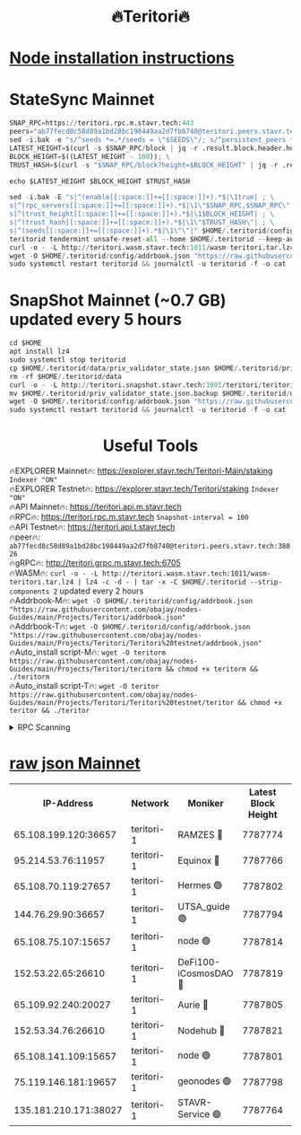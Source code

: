 <h1 align="center"> 🔥Teritori🔥</h1>


[Node installation instructions](https://github.com/obajay/nodes-Guides/tree/main/Projects/Teritori)
=

# StateSync Mainnet
```python
SNAP_RPC=https://teritori.rpc.m.stavr.tech:443
peers="ab77fecd8c58d89a1bd28bc198449aa2d7fb8740@teritori.peers.stavr.tech:38026"
sed -i.bak -e "s/^seeds *=.*/seeds = \"$SEEDS\"/; s/^persistent_peers *=.*/persistent_peers = \"$PEERS\"/" $HOME/.teritorid/config/config.toml
LATEST_HEIGHT=$(curl -s $SNAP_RPC/block | jq -r .result.block.header.height); \
BLOCK_HEIGHT=$((LATEST_HEIGHT - 100)); \
TRUST_HASH=$(curl -s "$SNAP_RPC/block?height=$BLOCK_HEIGHT" | jq -r .result.block_id.hash)

echo $LATEST_HEIGHT $BLOCK_HEIGHT $TRUST_HASH

sed -i.bak -E "s|^(enable[[:space:]]+=[[:space:]]+).*$|\1true| ; \
s|^(rpc_servers[[:space:]]+=[[:space:]]+).*$|\1\"$SNAP_RPC,$SNAP_RPC\"| ; \
s|^(trust_height[[:space:]]+=[[:space:]]+).*$|\1$BLOCK_HEIGHT| ; \
s|^(trust_hash[[:space:]]+=[[:space:]]+).*$|\1\"$TRUST_HASH\"| ; \
s|^(seeds[[:space:]]+=[[:space:]]+).*$|\1\"\"|" $HOME/.teritorid/config/config.toml
teritorid tendermint unsafe-reset-all --home $HOME/.teritorid --keep-addr-book
curl -o - -L http://teritori.wasm.stavr.tech:1011/wasm-teritori.tar.lz4 | lz4 -c -d - | tar -x -C $HOME/.teritorid --strip-components 2
wget -O $HOME/.teritorid/config/addrbook.json "https://raw.githubusercontent.com/obajay/nodes-Guides/main/Projects/Teritori/addrbook.json"
sudo systemctl restart teritorid && journalctl -u teritorid -f -o cat
```

# SnapShot Mainnet (~0.7 GB) updated every 5 hours
```python
cd $HOME
apt install lz4
sudo systemctl stop teritorid
cp $HOME/.teritorid/data/priv_validator_state.json $HOME/.teritorid/priv_validator_state.json.backup
rm -rf $HOME/.teritorid/data
curl -o - -L http://teritori.snapshot.stavr.tech:1001/teritori/teritori-snap.tar.lz4 | lz4 -c -d - | tar -x -C $HOME/.teritorid --strip-components 2
mv $HOME/.teritorid/priv_validator_state.json.backup $HOME/.teritorid/data/priv_validator_state.json
wget -O $HOME/.teritorid/config/addrbook.json "https://raw.githubusercontent.com/obajay/nodes-Guides/main/Projects/Teritori/addrbook.json"
sudo systemctl restart teritorid && journalctl -u teritorid -f -o cat
```
 <h1 align="center"> Useful Tools</h1>

🔥EXPLORER Mainnet🔥:      https://explorer.stavr.tech/Teritori-Main/staking      `Indexer "ON"` \
🔥EXPLORER Testnet🔥:        https://explorer.stavr.tech/Teritori/staking            `Indexer "ON"` \
🔥API Mainnet🔥:                   https://teritori.api.m.stavr.tech \
🔥RPC🔥:                                   https://teritori.rpc.m.stavr.tech                         `Snapshot-interval = 100` \
🔥API Testnet🔥:                     https://teritori.api.t.stavr.tech \
🔥peer🔥:                     `ab77fecd8c58d89a1bd28bc198449aa2d7fb8740@teritori.peers.stavr.tech:38026` \
🔥gRPC🔥:                                http://teritori.grpc.m.stavr.tech:6705 \
🔥WASM🔥: ```curl -o - -L http://teritori.wasm.stavr.tech:1011/wasm-teritori.tar.lz4 | lz4 -c -d - | tar -x -C $HOME/.teritorid --strip-components 2``` updated every 2 hours \
🔥Addrbook-M🔥:    ```wget -O $HOME/.teritorid/config/addrbook.json "https://raw.githubusercontent.com/obajay/nodes-Guides/main/Projects/Teritori/addrbook.json"``` \
🔥Addrbook-T🔥:    ```wget -O $HOME/.teritorid/config/addrbook.json "https://raw.githubusercontent.com/obajay/nodes-Guides/main/Projects/Teritori/Teritori%20testnet/addrbook.json"``` \
🔥Auto_install script-M🔥: ```wget -O teritorm https://raw.githubusercontent.com/obajay/nodes-Guides/main/Projects/Teritori/teritorm && chmod +x teritorm && ./teritorm``` \
🔥Auto_install script-T🔥: ```wget -O teritor https://raw.githubusercontent.com/obajay/nodes-Guides/main/Projects/Teritori/Teritori%20testnet/teritor && chmod +x teritor && ./teritor```

<details>
<summary>RPC Scanning</summary>

<h2 align="center"> We scan nodes in real time every 4 hours. And we provide the final result of RPC endpoints.
We cannot influence the operation of these nodes in any way. </h2>


```python
If Voting Power is higher than 0 --> then the Node is a validator of the network and may be subject to attack and be a potential threat to the chain.
```
```python
We marked such validators with a red symbol
```

</details>

[raw json Mainnet](https://rpc-check.teritorim.stavr.tech/teritorim/rpc-teritorim-result.json)
=



<table><tr><th>IP-Address</th><th>Network</th><th>Moniker</th><th>Latest Block Height</th><th>Earliest Block Height</th><th>Catching Up</th><th>Tx Index</th><th>Voting Power</th><th>Scan Time</th></tr><tr><td>65.108.199.120:36657</td><td>teritori-1</td><td>RAMZES 🔴</td><td>7787774</td><td>5996001</td><td>False</td><td>on</td><td>786767</td><td>2024-03-09T12:22:49.672814705UTC</td></tr><tr><td>95.214.53.76:11957</td><td>teritori-1</td><td>Equinox 🔴</td><td>7787766</td><td>7203180</td><td>False</td><td>on</td><td>1529478</td><td>2024-03-09T12:22:02.831544520UTC</td></tr><tr><td>65.108.70.119:27657</td><td>teritori-1</td><td>Hermes 🟢</td><td>7787802</td><td>7203180</td><td>False</td><td>on</td><td>0</td><td>2024-03-09T12:25:35.581888857UTC</td></tr><tr><td>144.76.29.90:36657</td><td>teritori-1</td><td>UTSA_guide 🟢</td><td>7787794</td><td>7208001</td><td>False</td><td>on</td><td>0</td><td>2024-03-09T12:24:50.517234224UTC</td></tr><tr><td>65.108.75.107:15657</td><td>teritori-1</td><td>node 🟢</td><td>7787814</td><td>7358868</td><td>False</td><td>on</td><td>0</td><td>2024-03-09T12:26:47.083510894UTC</td></tr><tr><td>152.53.22.65:26610</td><td>teritori-1</td><td>DeFi100-iCosmosDAO 🔴</td><td>7787819</td><td>7536429</td><td>False</td><td>on</td><td>1477482</td><td>2024-03-09T12:27:14.833847987UTC</td></tr><tr><td>65.109.92.240:20027</td><td>teritori-1</td><td>Aurie 🔴</td><td>7787805</td><td>7568001</td><td>False</td><td>on</td><td>119310</td><td>2024-03-09T12:25:52.345629556UTC</td></tr><tr><td>152.53.34.76:26610</td><td>teritori-1</td><td>Nodehub 🔴</td><td>7787821</td><td>7580883</td><td>False</td><td>on</td><td>65671</td><td>2024-03-09T12:27:25.512746205UTC</td></tr><tr><td>65.108.141.109:15657</td><td>teritori-1</td><td>node 🟢</td><td>7787801</td><td>7714496</td><td>False</td><td>on</td><td>0</td><td>2024-03-09T12:25:28.397077523UTC</td></tr><tr><td>75.119.146.181:19657</td><td>teritori-1</td><td>geonodes 🟢</td><td>7787798</td><td>7747478</td><td>False</td><td>on</td><td>0</td><td>2024-03-09T12:25:09.621501105UTC</td></tr><tr><td>135.181.210.171:38027</td><td>teritori-1</td><td>STAVR-Service 🟢</td><td>7787764</td><td>7785001</td><td>False</td><td>on</td><td>0</td><td>2024-03-09T12:21:54.188209182UTC</td></tr></table>

